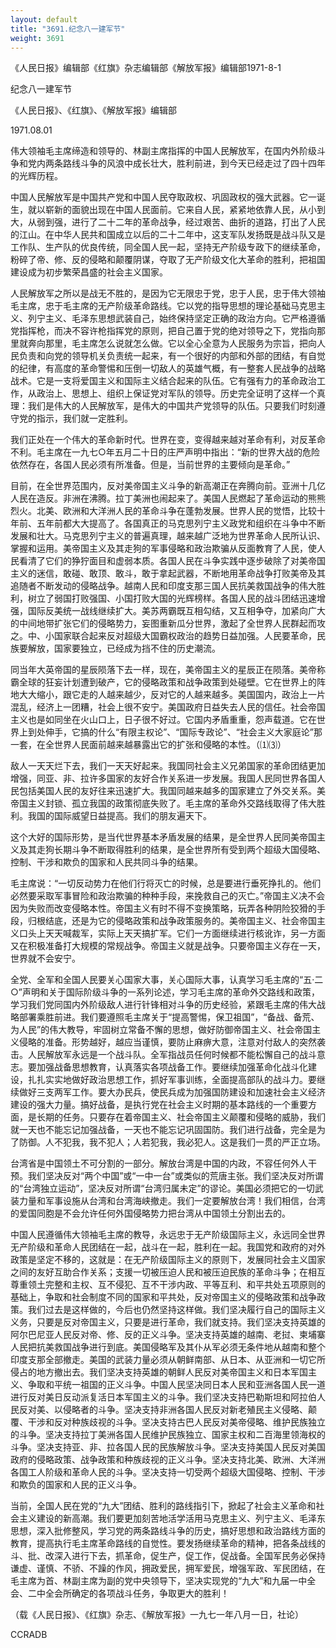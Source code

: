 ```yaml
---
layout: default
title: "3691.纪念八一建军节"
weight: 3691
---
```


《人民日报》编辑部《红旗》杂志编辑部《解放军报》编辑部1971-8-1

纪念八一建军节

《人民日报》、《红旗》、《解放军报》编辑部

1971.08.01

伟大领袖毛主席缔造和领导的、林副主席指挥的中国人民解放军，在国内外阶级斗争和党内两条路线斗争的风浪中成长壮大，胜利前进，到今天已经走过了四十四年的光辉历程。

中国人民解放军是中国共产党和中国人民夺取政权、巩固政权的强大武器。它一诞生，就以崭新的面貌出现在中国人民面前。它来自人民，紧紧地依靠人民，从小到大，从弱到强，进行了二十二年的革命战争，经过艰苦、曲折的道路，打出了人民的江山。在中华人民共和国成立以后的二十二年中，这支军队发扬既是战斗队又是工作队、生产队的优良传统，同全国人民一起，坚持无产阶级专政下的继续革命，粉碎了帝、修、反的侵略和颠覆阴谋，夺取了无产阶级文化大革命的胜利，把祖国建设成为初步繁荣昌盛的社会主义国家。

人民解放军之所以是战无不胜的，是因为它无限忠于党，忠于人民，忠于伟大领袖毛主席，忠于毛主席的无产阶级革命路线。它以党的指导思想的理论基础马克思主义、列宁主义、毛泽东思想武装自己，始终保持坚定正确的政治方向。它严格遵循党指挥枪，而决不容许枪指挥党的原则，把自己置于党的绝对领导之下，党指向那里就奔向那里，毛主席怎么说就怎么做。它以全心全意为人民服务为宗旨，把向人民负责和向党的领导机关负责统一起来，有一个很好的内部和外部的团结，有自觉的纪律，有高度的革命警惕和压倒一切敌人的英雄气概，有一整套人民战争的战略战术。它是一支将爱国主义和国际主义结合起来的队伍。它有强有力的革命政治工作，从政治上、思想上、组织上保证党对军队的领导。历史完全证明了这样一个真理：我们是伟大的人民解放军，是伟大的中国共产党领导的队伍。只要我们时刻遵守党的指示，我们就一定胜利。

我们正处在一个伟大的革命新时代。世界在变，变得越来越对革命有利，对反革命不利。毛主席在一九七○年五月二十日的庄严声明中指出：“新的世界大战的危险依然存在，各国人民必须有所准备。但是，当前世界的主要倾向是革命。”

目前，在全世界范围内，反对美帝国主义斗争的新高潮正在奔腾向前。亚洲十几亿人民在造反。非洲在沸腾。拉丁美洲也闹起来了。美国人民燃起了革命运动的熊熊烈火。北美、欧洲和大洋洲人民的革命斗争在蓬勃发展。世界人民的觉悟，比较十年前、五年前都大大提高了。各国真正的马克思列宁主义政党和组织在斗争中不断发展和壮大。马克思列宁主义的普遍真理，越来越广泛地为世界革命人民所认识、掌握和运用。美帝国主义及其走狗的军事侵略和政治欺骗从反面教育了人民，使人民看清了它们的狰狞面目和虚弱本质。各国人民在斗争实践中逐步破除了对美帝国主义的迷信，敢碰、敢顶、敢斗，敢于拿起武器，不断地用革命战争打败美帝及其追随者不断发动的侵略战争。越南人民和印度支那三国人民抗美救国战争的伟大胜利，树立了弱国打败强国、小国打败大国的光辉榜样。各国人民的战斗团结迅速增强，国际反美统一战线继续扩大。美苏两霸既互相勾结，又互相争夺，加紧向广大的中间地带扩张它们的侵略势力，妄图重新瓜分世界，激起了全世界人民群起而攻之。中、小国家联合起来反对超级大国霸权政治的趋势日益加强。人民要革命，民族要解放，国家要独立，已经成为挡不住的历史潮流。

同当年大英帝国的星辰陨落下去一样，现在，美帝国主义的星辰正在陨落。美帝称霸全球的狂妄计划遭到破产，它的侵略政策和战争政策到处碰壁。它在世界上的阵地大大缩小，跟它走的人越来越少，反对它的人越来越多。美国国内，政治上一片混乱，经济上一团糟，社会上很不安宁。美国政府日益失去人民的信任。社会帝国主义也是如同坐在火山口上，日子很不好过。它国内矛盾重重，怨声载道。它在世界上到处伸手，它搞的什么“有限主权论”、“国际专政论”、“社会主义大家庭论”那一套，在全世界人民面前越来越暴露出它的扩张和侵略的本性。（⑴⑶）

敌人一天天烂下去，我们一天天好起来。我国同社会主义兄弟国家的革命团结更加增强，同亚、非、拉许多国家的友好合作关系进一步发展。我国人民同世界各国人民包括美国人民的友好往来迅速扩大。我国同越来越多的国家建立了外交关系。美帝国主义封锁、孤立我国的政策彻底失败了。毛主席的革命外交路线取得了伟大胜利。我国的国际威望日益提高。我们的朋友遍天下。

这个大好的国际形势，是当代世界基本矛盾发展的结果，是全世界人民同美帝国主义及其走狗长期斗争不断取得胜利的结果，是全世界所有受到两个超级大国侵略、控制、干涉和欺负的国家和人民共同斗争的结果。

毛主席说：“一切反动势力在他们行将灭亡的时候，总是要进行垂死挣扎的。他们必然要采取军事冒险和政治欺骗的种种手段，来挽救自己的灭亡。”帝国主义决不会因为失败而改变侵略本性。帝国主义有时不得不变换策略，玩弄各种阴险狡猾的手段，归根结底，还是为它的侵略政策和战争政策服务的。美帝国主义、社会帝国主义口头上天天喊裁军，实际上天天搞扩军。它们一方面继续进行核讹诈，另一方面又在积极准备打大规模的常规战争。帝国主义就是战争。只要帝国主义存在一天，世界就不会安宁。

全党、全军和全国人民要关心国家大事，关心国际大事，认真学习毛主席的“五·二○”声明和关于国际阶级斗争的一系列论述，学习毛主席的革命外交路线和政策，学习我们党同国内外阶级敌人进行针锋相对斗争的历史经验，紧跟毛主席的伟大战略部署乘胜前进。我们要遵照毛主席关于“提高警惕，保卫祖国”，“备战、备荒、为人民”的伟大教导，牢固树立常备不懈的思想，做好防御帝国主义、社会帝国主义侵略的准备。形势越好，越应当谨慎，要防止麻痹大意，注意对付敌人的突然袭击。人民解放军永远是一个战斗队。全军指战员任何时候都不能松懈自己的战斗意志。要加强战备思想教育，认真落实各项战备工作。要继续加强革命化战斗化建设，扎扎实实地做好政治思想工作，抓好军事训练，全面提高部队的战斗力。要继续做好三支两军工作。要大办民兵，使民兵成为加强国防建设和加速社会主义经济建设的强大力量。搞好战备，是执行党在社会主义时期的基本路线的一个重要方面，是长期的任务。只要存在着帝国主义、社会帝国主义颠覆和侵略的威胁，我们就一天也不能忘记加强战备，一天也不能忘记巩固国防。我们进行战备，完全是为了防御。人不犯我，我不犯人；人若犯我，我必犯人。这是我们一贯的严正立场。

台湾省是中国领土不可分割的一部分。解放台湾是中国的内政，不容任何外人干预。我们坚决反对“两个中国”或“一中一台”或类似的荒唐主张。我们坚决反对所谓的“台湾独立运动”，坚决反对所谓“台湾归属未定”的谬论。美国必须把它的一切武装力量和军事设施从台湾和台湾海峡撤走。我们一定要解放台湾！我们相信，台湾的爱国同胞是不会允许任何外国侵略势力把台湾从中国领土分割出去的。

中国人民遵循伟大领袖毛主席的教导，永远忠于无产阶级国际主义，永远同全世界无产阶级和革命人民团结在一起，战斗在一起，胜利在一起。我国党和政府的对外政策是坚定不移的，这就是：在无产阶级国际主义的原则下，发展同社会主义国家之间的友好互助合作关系；支援一切被压迫人民和被压迫民族的革命斗争；在相互尊重领土完整和主权、互不侵犯、互不干涉内政、平等互利、和平共处五项原则的基础上，争取和社会制度不同的国家和平共处，反对帝国主义的侵略政策和战争政策。我们过去是这样做的，今后也仍然坚持这样做。我们坚决履行自己的国际主义义务，只要是反对帝国主义，只要是进行革命，我们就支持。我们坚决支持英雄的阿尔巴尼亚人民反对帝、修、反的正义斗争。坚决支持英雄的越南、老挝、柬埔寨人民把抗美救国战争进行到底。美国侵略军及其仆从军必须无条件地从越南和整个印度支那全部撤走。美国的武装力量必须从朝鲜南部、从日本、从亚洲和一切它所侵占的地方撤出去。我们坚决支持英雄的朝鲜人民反对美帝国主义和日本军国主义、争取和平统一祖国的正义斗争。中国人民坚决同日本人民和亚洲各国人民一道进行反对美日反动派复活日本军国主义的斗争。我们坚决支持巴勒斯坦和阿拉伯人民反对美、以侵略者的斗争。坚决支持非洲各国人民反对新老殖民主义侵略、颠覆、干涉和反对种族歧视的斗争。坚决支持古巴人民反对美帝侵略、维护民族独立的斗争。坚决支持拉丁美洲各国人民维护民族独立、国家主权和二百海里领海权的斗争。坚决支持亚、非、拉各国人民的民族解放斗争。坚决支持美国人民反对美国政府的侵略政策、战争政策和种族歧视的正义斗争。坚决支持北美、欧洲、大洋洲各国工人阶级和革命人民的斗争。坚决支持一切受两个超级大国侵略、控制、干涉和欺负的国家和人民的正义斗争。

当前，全国人民在党的“九大”团结、胜利的路线指引下，掀起了社会主义革命和社会主义建设的新高潮。我们要更加刻苦地活学活用马克思主义、列宁主义、毛泽东思想，深入批修整风，学习党的两条路线斗争的历史，搞好思想和政治路线方面的教育，提高执行毛主席革命路线的自觉性。要发扬继续革命的精神，把各条战线的斗、批、改深入进行下去，抓革命，促生产，促工作，促战备。全国军民务必保持谦虚、谨慎、不骄、不躁的作风，拥政爱民，拥军爱民，增强军政、军民团结，在毛主席为首、林副主席为副的党中央领导下，坚决实现党的“九大”和九届一中全会、二中全会所确定的各项战斗任务，争取更大的胜利！

（载《人民日报》、《红旗》杂志、《解放军报》一九七一年八月一日，社论）

CCRADB

